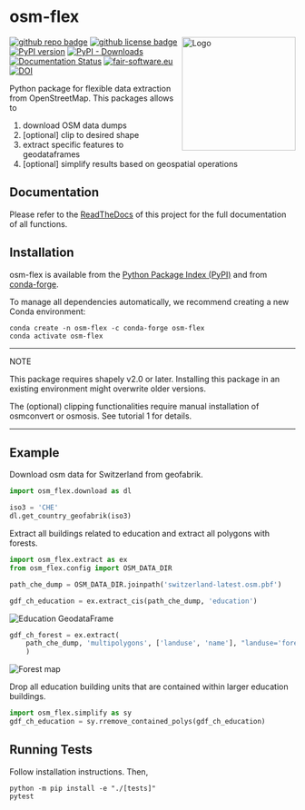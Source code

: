 # osm-flex

<img align="right" width="200" alt="Logo" src="https://raw.githubusercontent.com/osm-flex/osm-flex/develop/doc/logo_osm-flex.png">

[![github repo badge](https://img.shields.io/badge/github-repo-000.svg?logo=github&labelColor=gray&color=blue)](https://github.com/osm-flex/osm-flex)
[![github license badge](https://img.shields.io/github/license/osm-flex/osm-flex)](https://github.com/osm-flex/osm-flex)
[![PyPI version](https://badge.fury.io/py/osm-flex.svg)](https://badge.fury.io/py/osm-flex) 
[![PyPI - Downloads](https://img.shields.io/pypi/dm/osm-flex?color=yellow&label=Downloads)](https://pypistats.org/packages/osm-flex)
[![Documentation Status](https://readthedocs.org/projects/osm-flex/badge/?version=latest)](https://osm-flex.readthedocs.io/en/latest/?badge=latest)
[![fair-software.eu](https://img.shields.io/badge/fair--software.eu-%E2%97%8F%20%20%E2%97%8F%20%20%E2%97%8F%20%20%E2%97%8F%20%20%E2%97%8B-yellow)](https://fair-software.eu)
[![DOI](https://zenodo.org/badge/DOI/10.5281/zenodo.8082963.svg)](https://doi.org/10.5281/zenodo.8082963)

Python package for flexible data extraction from OpenStreetMap. This packages allows to 

1. download OSM data dumps
2. [optional] clip to desired shape
3. extract specific features to geodataframes
4. [optional] simplify results based on geospatial operations

## Documentation

Please refer to the [ReadTheDocs](https://osm-flex.readthedocs.io/en/latest/?badge=latest) of this project for the full documentation of all functions.

## Installation

osm-flex is available from the [Python Package Index (PyPI)](https://pypi.org/project/osm-flex/) and from [conda-forge](https://anaconda.org/conda-forge/osm-flex).

To manage all dependencies automatically, we recommend creating a new Conda environment:
```
conda create -n osm-flex -c conda-forge osm-flex
conda activate osm-flex
```

---
NOTE

This package requires shapely v2.0 or later. Installing this package in an existing environment might overwrite older versions. 


The (optional) clipping functionalities require manual installation of osmconvert or osmosis. See tutorial 1 for details.

---

## Example
Download osm data for Switzerland from geofabrik.

```python
import osm_flex.download as dl

iso3 = 'CHE'
dl.get_country_geofabrik(iso3)
```

Extract all buildings related to education and extract all polygons with forests.

```python
import osm_flex.extract as ex
from osm_flex.config import OSM_DATA_DIR

path_che_dump = OSM_DATA_DIR.joinpath('switzerland-latest.osm.pbf')              
```

```python
gdf_ch_education = ex.extract_cis(path_che_dump, 'education')    
```
<img title="Education" alt="Education GeodataFrame" src="./doc/education_ch.png">


```python
gdf_ch_forest = ex.extract(
	path_che_dump, 'multipolygons', ['landuse', 'name'], "landuse='forest'"
	)    
```

<img title="Forests" alt="Forest map " src="./doc/forest_ch.png">

Drop all education building units that are contained within larger education buildings.

```python
import osm_flex.simplify as sy
gdf_ch_education = sy.rremove_contained_polys(gdf_ch_education)
```

## Running Tests

Follow installation instructions. Then,
```
python -m pip install -e "./[tests]"
pytest
```
